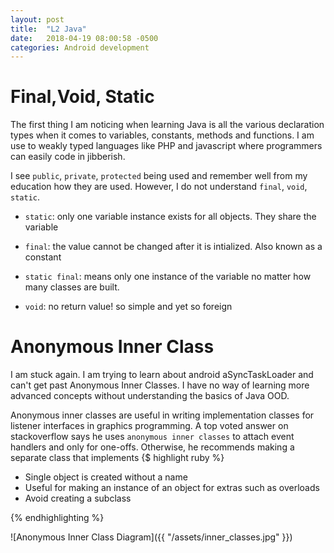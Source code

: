 ```yaml
---
layout: post
title:  "L2 Java"
date:   2018-04-19 08:00:58 -0500
categories: Android development
---
```

# Final,Void, Static

The first thing I am noticing when learning Java is all the various declaration types when it comes to variables, constants, methods and functions. I am use to weakly typed languages like PHP and javascript where programmers can easily code in jibberish.

I see `public`, `private`, `protected` being used and remember well from my education how they are used. However, I do not understand `final`, `void`, `static`. 

- `static`: only one variable instance exists for all objects. They share the variable
 
- `final`: the value cannot be changed after it is intialized. Also known as a constant

- `static final`: means only one instance of the variable no matter how many classes are built.  

- `void`: no return value! so simple and yet so foreign

# Anonymous Inner Class

I am stuck again. I am trying to learn about android aSyncTaskLoader and can't get past Anonymous Inner Classes. I have no way of learning more advanced concepts without understanding the basics of Java OOD. 

Anonymous inner classes are useful in writing implementation classes for listener interfaces in graphics programming. A top voted answer on stackoverflow says he uses `anonymous inner classes` to attach event handlers and only for one-offs. Otherwise, he recommends making a separate class that implements
{$ highlight ruby %}

* Single object is created without a name
* Useful for making an instance of an object for extras such as overloads
* Avoid creating a subclass

{% endhighlighting %} 

![Anonymous Inner Class Diagram]({{ "/assets/inner_classes.jpg" }})



